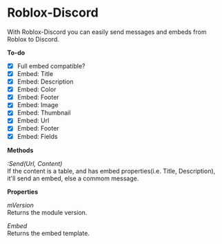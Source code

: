 # Roblox-Discord

With Roblox-Discord you can easily send messages and embeds from Roblox to Discord.

**To-do**

- [x] Full embed compatible? 
- [x] Embed: Title
- [x] Embed: Description
- [x] Embed: Color
- [x] Embed: Footer
- [x] Embed: Image
- [x] Embed: Thumbnail
- [x] Embed: Url
- [x] Embed: Footer
- [x] Embed: Fields

**Methods**

*:Send(Url, Content)* <br>
If the content is a table, and has embed properties(i.e. Title, Description), it'll send an embed, else a commom message.

**Properties**

 *mVersion* <br>
Returns the module version.

 *Embed* <br>
Returns the embed template.
